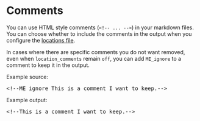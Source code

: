 <!--
# Copyright 2022, 2024 IBM Inc. All rights reserved
# SPDX-License-Identifier: Apache2.0
# Last updated: 2024-07-18
-->

# Comments

You can use HTML style comments (<code>&lt;!-- ... --&gt;</code>) in your markdown files. You can choose whether to include the comments in the output when you configure the [locations file](setup.md). 


In cases where there are specific comments you do not want removed, even when `location_comments` remain `off`, you can add `ME_ignore` to a comment to keep it in the output.

Example source:

<pre>&#60;!--ME_ignore This is a comment I want to keep.--&#62;</pre>


Example output:

<pre>&#60;!--This is a comment I want to keep.--&#62;</pre>

